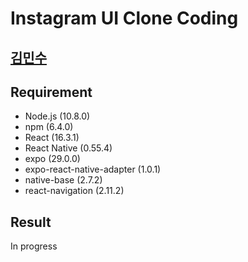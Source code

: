 Instagram UI Clone Coding
======================
[김민수](https://github.com/alstn2468)
-------------------------------

## Requirement
- Node.js (10.8.0)
- npm (6.4.0)
- React (16.3.1)
- React Native (0.55.4)
- expo (29.0.0)
- expo-react-native-adapter (1.0.1)
- native-base (2.7.2)
- react-navigation (2.11.2)

## Result
In progress

